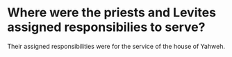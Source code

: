 # Where were the priests and Levites assigned responsibilies to serve?

Their assigned responsibilities were for the service of the house of Yahweh.
